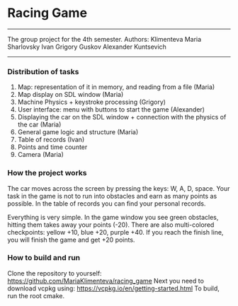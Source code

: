 #  Racing Game
---
The group project for the 4th semester.
Authors:
Klimenteva Maria
Sharlovsky Ivan
Grigory Guskov
Alexander Kuntsevich

---
### Distribution of tasks
1) Map: representation of it in memory, and reading from a file (Maria)
2) Map display on SDL window (Maria)
3) Machine Physics + keystroke processing (Grigory)
4) User interface: menu with buttons to start the game (Alexander)
5) Displaying the car on the SDL window + connection with the physics of the car (Maria)
6) General game logic and structure (Maria)
7) Table of records (Ivan)
8) Points and time counter
9) Camera (Maria)
### How the project works
The car moves across the screen by pressing the keys: W, A, D, space. Your task in the game is not to run into obstacles and earn as many points as possible. In the table of records you can find your personal records.

Everything is very simple. In the game window you see green obstacles, hitting them takes away your points (-20). There are also multi-colored checkpoints: yellow +10, blue +20, purple +40. If you reach the finish line, you will finish the game and get +20 points.
### How to build and run
Clone the repository to yourself: https://github.com/MariaKlimenteva/racing_game
Next you need to download vcpkg using: https://vcpkg.io/en/getting-started.html
To build, run the root cmake.